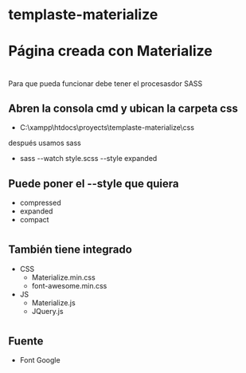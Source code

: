 templaste-materialize
==============================

# Página creada con Materialize
#
#
#

Para que pueda funcionar debe tener el procesasdor SASS 

Abren la consola cmd y ubican la carpeta css
-

- C:\xampp\htdocs\proyects\templaste-materialize\css

después usamos sass 

- sass --watch style.scss --style expanded 

Puede poner el --style que quiera
-
- compressed 
- expanded
- compact
#
#
#

También tiene integrado 
 - 
- CSS
  - Materialize.min.css
  - font-awesome.min.css
- JS
  - Materialize.js
  - JQuery.js 
#
#
#
Fuente
-
 - Font Google 
#
#
#



